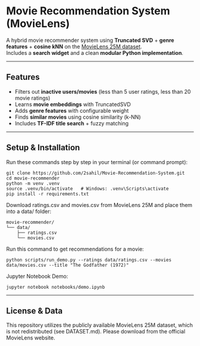 # Movie Recommendation System (MovieLens)

A hybrid movie recommender system using **Truncated SVD** + **genre features** + **cosine kNN** on the [MovieLens 25M dataset](https://grouplens.org/datasets/movielens/25m/).  
Includes a **search widget** and a clean **modular Python implementation**.

---

## Features

- Filters out **inactive users/movies** (less than 5 user ratings, less than 20 movie ratings)
-  Learns **movie embeddings** with TruncatedSVD
-  Adds **genre features** with configurable weight
-  Finds **similar movies** using cosine similarity (k-NN)
-  Includes **TF-IDF title search** + fuzzy matching

---

## Setup & Installation

Run these commands step by step in your terminal (or command prompt):
```
git clone https://github.com/2sahil/Movie-Recommendation-System.git
cd movie-recommender
python -m venv .venv
source .venv/bin/activate   # Windows: .venv\Scripts\activate
pip install -r requirements.txt
```

Download ratings.csv and movies.csv from MovieLens 25M
and place them into a data/ folder:
```
movie-recommender/
└── data/
    ├── ratings.csv
    └── movies.csv
```
Run this command to get recommendations for a movie:
```
python scripts/run_demo.py --ratings data/ratings.csv --movies data/movies.csv --title "The Godfather (1972)"
```

Jupyter Notebook Demo:
```
jupyter notebook notebooks/demo.ipynb
```
---

## License & Data

This repository utilizes the publicly available MovieLens 25M dataset, which is not redistributed (see DATASET.md).
Please download from the official MovieLens website.
